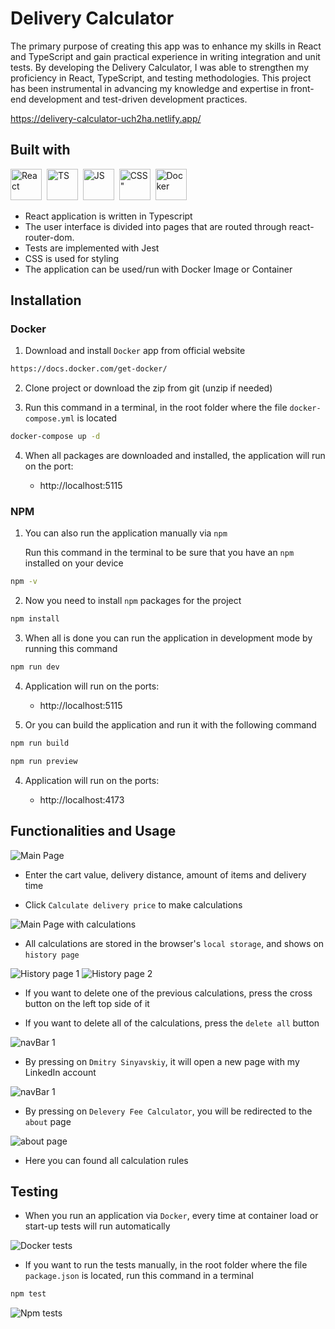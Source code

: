 # Delivery Calculator
The primary purpose of creating this app was to enhance my skills in React and TypeScript and gain practical experience in writing integration and unit tests. By developing the Delivery Calculator, I was able to strengthen my proficiency in React, TypeScript, and testing methodologies. This project has been instrumental in advancing my knowledge and expertise in front-end development and test-driven development practices.

https://delivery-calculator-uch2ha.netlify.app/

## Built with

<!-- ICONS found at: ht<rtps://github.com/devicons/devicon/tree/master/icons -->
<div> 
      <img src="https://raw.githubusercontent.com/devicons/devicon/master/icons/react/react-original-wordmark.svg" title="React" alt="React" width="50" height="50"/>&nbsp;
      <img src="https://raw.githubusercontent.com/devicons/devicon/master/icons/typescript/typescript-original.svg" title="TS" alt="TS" width="50" height="50"/>&nbsp;
      <img src="https://raw.githubusercontent.com/devicons/devicon/master/icons/javascript/javascript-original.svg" title="JS" alt="JS" width="50" height="50"/>&nbsp;
      <img src="https://raw.githubusercontent.com/devicons/devicon/master/icons/css3/css3-original.svg" title="CSS" alt=CSS" width="50" height="50"/>&nbsp;
      <img src="https://raw.githubusercontent.com/devicons/devicon/master/icons/docker/docker-original.svg" title="Docker" alt="Docker" width="50" height="50"/>&nbsp;
</div>

- React application is written in Typescript
- The user interface is divided into pages that are routed through react-router-dom.
- Tests are implemented with Jest
- CSS is used for styling
- The application can be used/run with Docker Image or Container

## Installation

### Docker

1. Download and install `Docker` app from official website

```sh
https://docs.docker.com/get-docker/
```

2. Clone project or download the zip from git (unzip if needed)

3. Run this command in a terminal, in the root folder where the file `docker-compose.yml` is located

```sh
docker-compose up -d
```

4. When all packages are downloaded and installed, the application will run on the port:

   - http://localhost:5115

### NPM

1. You can also run the application manually via `npm`

   Run this command in the terminal to be sure that you have an `npm` installed on your device

```sh
npm -v
```

2. Now you need to install `npm` packages for the project

```sh
npm install
```

3. When all is done you can run the application in development mode by running this command

```sh
npm run dev
```

4. Application will run on the ports:

   - http://localhost:5115

5. Or you can build the application and run it with the following command

```sh
npm run build
```

```sh
npm run preview
```

4. Application will run on the ports:

   - http://localhost:4173

## Functionalities and Usage

![Main Page](screenshots/mainPage_1.jpg)

- Enter the cart value, delivery distance, amount of items and delivery time

- Click `Calculate delivery price` to make calculations

![Main Page with calculations](screenshots/mainPage_2.jpg)

- All calculations are stored in the browser's `local storage`, and shows on `history page`

![History page 1](screenshots/historyPage_1.jpg)
![History page 2](screenshots/historyPage_2.jpg)

- If you want to delete one of the previous calculations, press the cross button on the left top side of it

- If you want to delete all of the calculations, press the `delete all` button

![navBar 1](screenshots/navBar_1.jpg)

- By pressing on `Dmitry Sinyavskiy`, it will open a new page with my LinkedIn account

![navBar 1](screenshots/navBar_2.jpg)

- By pressing on `Delevery Fee Calculator`, you will be redirected to the `about` page

![about page](screenshots/aboutPage.jpg)

- Here you can found all calculation rules

## Testing

- When you run an application via `Docker`, every time at container load or start-up tests will run automatically

![Docker tests](screenshots/docker_tests.jpg)

- If you want to run the tests manually, in the root folder where the file `package.json` is located, run this command in a terminal

```sh
npm test
```

![Npm tests](screenshots/npm_tests.jpg)
